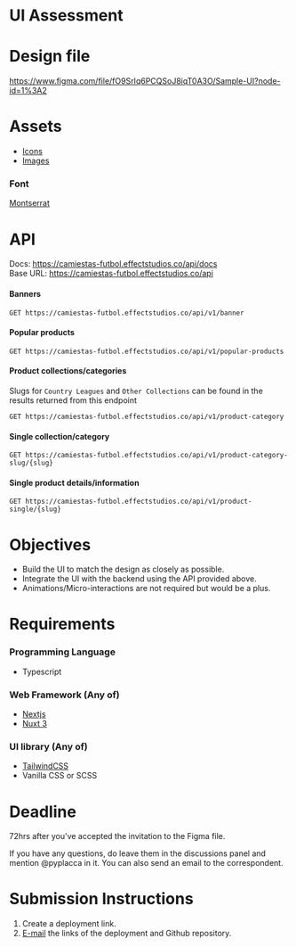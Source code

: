 # UI Assessment

# Design file
https://www.figma.com/file/fO9SrIq6PCQSoJ8iqT0A3O/Sample-UI?node-id=1%3A2

# Assets
- [Icons](./assets/icons)
- [Images](./assets/images)

### Font
[Montserrat](https://fonts.google.com/specimen/Montserrat?query=mont)

# API
Docs: https://camiestas-futbol.effectstudios.co/api/docs <br>
Base URL: https://camiestas-futbol.effectstudios.co/api

#### Banners
```shell
GET https://camiestas-futbol.effectstudios.co/api/v1/banner
```
#### Popular products
```shell
GET https://camiestas-futbol.effectstudios.co/api/v1/popular-products
```
#### Product collections/categories
Slugs for `Country Leagues` and `Other Collections` can be found in the results returned from this endpoint
```shell
GET https://camiestas-futbol.effectstudios.co/api/v1/product-category
```
#### Single collection/category
```shell
GET https://camiestas-futbol.effectstudios.co/api/v1/product-category-slug/{slug}
```
#### Single product details/information
```shell
GET https://camiestas-futbol.effectstudios.co/api/v1/product-single/{slug}
```

# Objectives
- Build the UI to match the design as closely as possible.
- Integrate the UI with the backend using the API provided above.
- Animations/Micro-interactions are not required but would be a plus.

# Requirements
### Programming Language
- Typescript
  
### Web Framework (Any of)
- [Nextjs](https://nextjs.org/)
- [Nuxt 3](https://v3.nuxtjs.org/)

### UI library (Any of) 
- [TailwindCSS](https://tailwindcss.com/)
- Vanilla CSS or SCSS

# Deadline
72hrs after you've accepted the invitation to the Figma file.

If you have any questions, do leave them in the discussions panel and mention @pyplacca in it. You can also send an email to the correspondent.

# Submission Instructions
1. Create a deployment link.
2. [E-mail](mailto:david@effectstudios.co?subject=Submission:%20Frontend%20Developer%20Assessment) the links of the deployment and Github repository.
